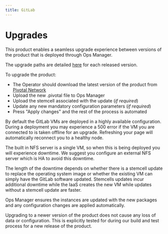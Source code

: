 ```yaml
---
title: GitLab
---
```


# Upgrades

This product enables a seamless upgrade experience between versions of the product that is deployed through Ops Manager.

The upgrade paths are detailed [here](http://docs.pivotal.io/gitlab/index.html) for each released version.

To upgrade the product:

* The Operator should download the latest version of the product from [Pivotal Network](https://network.pivotal.io/products/gitlab)
* Upload the new .pivotal file to Ops Manager
* Upload the stemcell associated with the update (*if required*)
* Update any new mandatory configuration parameters (*if required*)
* Press "Apply changes" and the rest of the process is automated

By default the GitLab VMs are deployed in a highly available configuration. During a deployment you may experience a 500 error if the VM you are connected to is taken offline for an upgrade. Refreshing your page will automatically reconnect you to a healthy node.

The built in NFS server is a single VM, so when this is being deployed you will experience downtime. We suggest you configure an external NFS server which is HA to avoid this downtime.

The length of the downtime depends on whether there is a stemcell update to replace the operating system image or whether the existing VM can simply have the GitLab software updated. Stemcells updates incur additional downtime while the IaaS creates the new VM while updates without a stemcell update are faster. 

Ops Manager ensures the instances are updated with the new packages and any configuration changes are applied automatically.

Upgrading to a newer version of the product does not cause any loss of data or configuration. This is explicitly tested for during our build and test process for a new release of the product.
